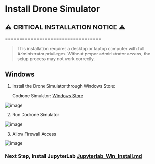 # Install Drone Simulator

## ⚠️ **CRITICAL INSTALLATION NOTICE** ⚠️
==================================
> This installation requires a desktop or laptop computer with full Administrator privileges. Without proper administrator access, the setup process may not work correctly.

## Windows
1. Install the Drone Simulator through Windows Store:

    Codrone Simulator: [Windows Store](https://apps.microsoft.com/detail/9P03665Z63QG?hl=en-us&gl=HK&ocid=pdpshare)

![image](https://github.com/user-attachments/assets/337b67f1-9613-4aff-93aa-7f8812f28ae7)

2. Run Codrone Simulator

![image](https://github.com/user-attachments/assets/340df00d-1d46-417f-afb3-20e45320802e)

3. Allow Firewall Access

![image](https://github.com/user-attachments/assets/12fbed66-ff86-4b30-aa56-14cc0cf57293)


  ### Next Step, Install JupyterLab [Jupyterlab_Win_Install.md](./Jupyterlab_Win_Install.md)